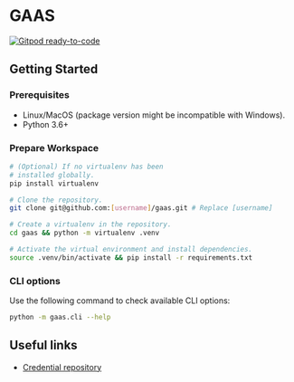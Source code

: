 # GAAS

[![Gitpod ready-to-code](https://img.shields.io/badge/Gitpod-ready--to--code-blue?logo=gitpod)](https://gitpod.io/#https://github.com/tianhaoz95/gaas)

## Getting Started

### Prerequisites

* Linux/MacOS (package version might be incompatible with Windows).
* Python 3.6+

### Prepare Workspace

```bash
# (Optional) If no virtualenv has been
# installed globally.
pip install virtualenv

# Clone the repository.
git clone git@github.com:[username]/gaas.git # Replace [username]

# Create a virtualenv in the repository.
cd gaas && python -m virtualenv .venv

# Activate the virtual environment and install dependencies.
source .venv/bin/activate && pip install -r requirements.txt
```

### CLI options

Use the following command to check available CLI options:

```bash
python -m gaas.cli --help
```

## Useful links

* [Credential repository](https://github.com/tianhaoz95/gaas-credentials)
